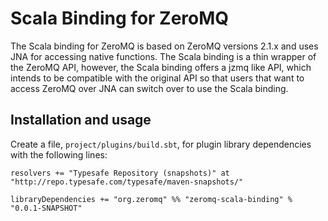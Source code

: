 Scala Binding for ZeroMQ
========================

The Scala binding for ZeroMQ is based on ZeroMQ versions 2.1.x and uses JNA for accessing native functions. The Scala binding is a thin wrapper of the ZeroMQ API, however, the Scala binding offers a jzmq like API, which intends to be compatible with the original API so that users that want to access ZeroMQ over JNA can switch over to use the Scala binding.

Installation and usage
----------------------

Create a file, `project/plugins/build.sbt`, for plugin library dependencies with the following lines:

    resolvers += "Typesafe Repository (snapshots)" at "http://repo.typesafe.com/typesafe/maven-snapshots/"

    libraryDependencies += "org.zeromq" %% "zeromq-scala-binding" % "0.0.1-SNAPSHOT"
